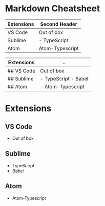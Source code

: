 Markdown Cheatsheet
===================


| Extensions	| Second Header		|
| ------------- | ----------------- |
| VS Code  		| Out of box		|
| Sublime  		| - TypeScript		|
| Atom			| Atom-Typescript	|
		

| Extensions |	.. |
| ------------- | ----------------------|
| ## VS Code	| Out of box			|
| ## Sublime	| - TypeScript - Babel			|
| ## Atom		| - Atom-Typescript		|


# Extensions #

## VS Code
- Out of box

## Sublime
- TypeScript
- Babel

## Atom
- Atom-Typescript
